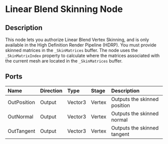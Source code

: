 # Linear Blend Skinning Node

## Description

This node lets you authorize Linear Blend Vertex Skinning, and is only available in the High Definition Render Pipeline (HDRP). You must provide skinned matrices in the `_SkinMatrices` buffer. The node uses the `_SkinMatrixIndex` property to calculate where the matrices associated with the current mesh are located in the `_SkinMatrices` buffer.

## Ports
| Name         | Direction  | Type    | Stage  | Description |
|:------------ |:-----------|:--------|:-------|:------------|
| OutPosition  | Output     | Vector3 | Vertex | Outputs the skinned position |
| OutNormal    | Output     | Vector3 | Vertex | Outputs the skinned normal |
| OutTangent   | Output     | Vector3 | Vertex | Outputs the skinned tangent |